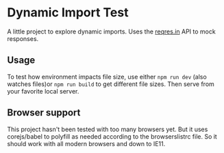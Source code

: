 # Dynamic Import Test
A little project to explore dynamic imports. Uses the [reqres.in](https://reqres.in) API to mock responses.

## Usage
To test how environment impacts file size, use either `npm run dev` (also watches files)or `npm run build` to get different file sizes. Then serve from your favorite local server.

## Browser support
This project hasn't been tested with too many browsers yet. But it uses corejs/babel to polyfill as needed according to the browserslistrc file. So it should work with all modern browsers and down to IE11.